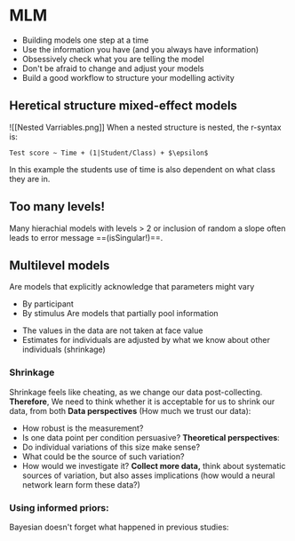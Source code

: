 # MLM
* Building models one step at a time
* Use the information you have (and you always have information)
* Obsessively check what you are telling the model
* Don't be afraid to change and adjust your models
* Build a good workflow to structure your modelling activity

## Heretical structure mixed-effect models
![[Nested Varriables.png]]
When a nested structure is nested, the r-syntax is:

```
Test score ~ Time + (1|Student/Class) + $\epsilon$
```

In this example the students use of time is also dependent on what class they are in.

## Too many levels!
Many hierachial models with levels > 2 or inclusion of random a slope often leads to error message ==(isSingular!)==.

## Multilevel models
Are models that explicitly acknowledge that parameters might vary 
* By participant
* By stimulus
Are models that partially pool information
- The values in the data are not taken at face value
- Estimates for individuals are adjusted by what we know about other individuals (shrinkage)
### Shrinkage
Shrinkage feels like cheating, as we change our data post-collecting.
**Therefore**,
We need to think whether it is acceptable for us to shrink our data, from both
**Data perspectives** (How much we trust our data):
- How robust is the measurement?
- Is one data point per condition persuasive? 
**Theoretical perspectives**:
- Do individual variations of this size make sense?
- What could be the source of such variation?
- How would we investigate it?
**Collect more data,** think about systematic sources of variation, but also asses implications (how would a neural network learn form these data?)

### Using informed priors:
Bayesian doesn't forget what happened in previous studies:

